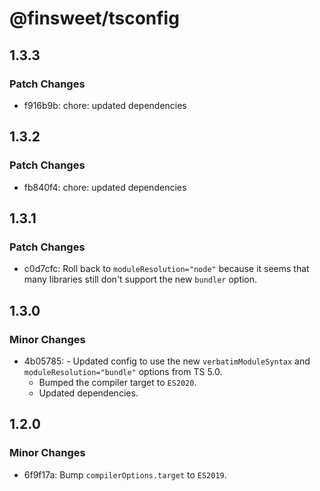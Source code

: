 # @finsweet/tsconfig

## 1.3.3

### Patch Changes

- f916b9b: chore: updated dependencies

## 1.3.2

### Patch Changes

- fb840f4: chore: updated dependencies

## 1.3.1

### Patch Changes

- c0d7cfc: Roll back to `moduleResolution="node"` because it seems that many libraries still don't support the new `bundler` option.

## 1.3.0

### Minor Changes

- 4b05785: - Updated config to use the new `verbatimModuleSyntax` and `moduleResolution="bundle"` options from TS 5.0.
  - Bumped the compiler target to `ES2020`.
  - Updated dependencies.

## 1.2.0

### Minor Changes

- 6f9f17a: Bump `compilerOptions.target` to `ES2019`.
